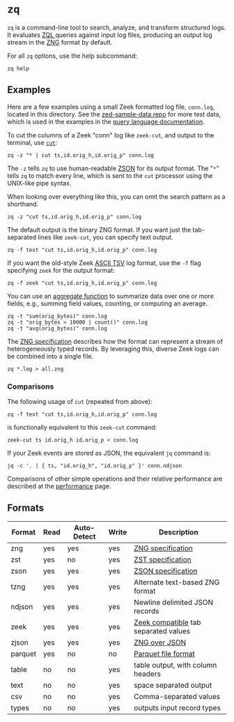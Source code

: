 # `zq`

`zq` is a command-line tool to search, analyze, and transform structured logs.
 It evaluates [ZQL ](../../docs/language/README.md) queries against input log
  files, producing an output log stream in the [ZNG](../../docs/formats/zng.md)
  format by default.

For all `zq` options, use the help subcommand:

```
zq help
```

## Examples

Here are a few examples using a small Zeek formatted log file, `conn.log`,
located in this directory. See the
[zed-sample-data repo](https://github.com/brimdata/zed-sample-data) for more test
data, which is used in the examples in the
[query language documentation](../../docs/language/README.md).

To cut the columns of a Zeek "conn" log like `zeek-cut`, and output to the
 terminal, use [`cut`](../../docs/language/processors/README.md#cut):

```
zq -z "* | cut ts,id.orig_h,id.orig_p" conn.log
```

The `-z` tells `zq` to use human-readable [ZSON](../../docs/formats/zson.md)
for its output format. The "`*`"
tells `zq` to match every line, which is sent to the `cut` processor
using the UNIX-like pipe syntax.

When looking over everything like this, you can omit the search pattern
as a shorthand.
```
zq -z "cut ts,id.orig_h,id.orig_p" conn.log
```

The default output is the binary ZNG format. If you want just the tab-separated
 lines like `zeek-cut`, you can specify text output.
```
zq -f text "cut ts,id.orig_h,id.orig_p" conn.log
```
If you want the old-style Zeek [ASCII TSV](https://docs.zeek.org/en/master/log-formats.html#zeek-tsv-format-logs)
log format, use the `-f` flag specifying `zeek` for the output
format:
```
zq -f zeek "cut ts,id.orig_h,id.orig_p" conn.log
```
You can use an [aggregate function](../../docs/language/aggregate-functions/README.md) to summarize data over one or
more fields, e.g., summing field values, counting, or computing an average.
```
zq -t "sum(orig_bytes)" conn.log
zq -t "orig_bytes > 10000 | count()" conn.log
zq -t "avg(orig_bytes)" conn.log
```

The [ZNG specification](../../docs/formats/zng.md) describes how the format can
represent a stream of heterogeneously typed records. By leveraging this,
diverse Zeek logs can be combined into a single file.

```
zq *.log > all.zng
```

### Comparisons

The following usage of `cut` (repeated from above):

```
zq -f text "cut ts,id.orig_h,id.orig_p" conn.log
```

is functionally equivalent to this `zeek-cut` command:

```
zeek-cut ts id.orig_h id.orig_p < conn.log
```

If your Zeek events are stored as JSON, the equivalent `jq` command is:

```
jq -c '. | { ts, "id.orig_h", "id.orig_p" }' conn.ndjson
```

Comparisons of other simple operations and their relative performance are described
at the [performance](../../performance/README.md) page.


## Formats

| Format | Read | Auto-Detect | Write | Description |
|--------|------|-------------|-------|-------------|
| zng | yes | yes | yes | [ZNG specification](../../docs/formats/zng.md) |
| zst | yes | no | yes | [ZST specification](../../docs/formats/zst.md) |
| zson | yes | yes | yes | [ZSON specification](../../docs/formats/zson.md) |
| tzng | yes | yes | yes | Alternate text-based ZNG format |
| ndjson | yes | yes | yes | Newline delimited JSON records |
| zeek  | yes | yes | yes | [Zeek compatible](https://docs.zeek.org/en/master/log-formats.html#zeek-tsv-format-logs) tab separated values |
| zjson | yes | yes | yes | [ZNG over JSON](../../docs/formats/zjson.md) |
| parquet | yes | no | no | [Parquet file format](https://github.com/apache/parquet-format#file-format)
| table | no | no | yes | table output, with column headers |
| text | no | no | yes | space separated output |
| csv | no | no | yes | Comma-separated values |
| types | no | no | yes | outputs input record types |
